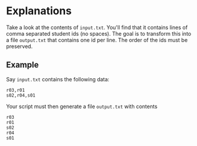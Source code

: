 # Explanations

Take a look at the contents of `input.txt`. You'll find that it contains lines
of comma separated student ids (no spaces). The goal is to transform this into
a file `output.txt` that contains one id per line.
The order of the ids must be preserved.

## Example

Say `input.txt` contains the following data:

```text
r03,r01
s02,r04,s01
```

Your script must then generate a file `output.txt` with contents

```text
r03
r01
s02
r04
s01
```
